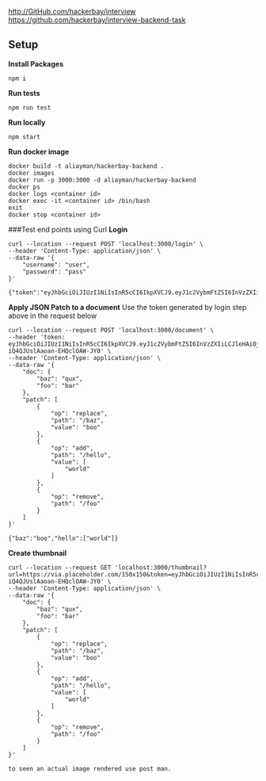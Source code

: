 http://GitHub.com/hackerbay/interview
https://github.com/hackerbay/interview-backend-task

## Setup

**Install Packages**
```
npm i 
```

**Run tests**
```
npm run test
```

**Run locally**
```
npm start
```
**Run docker image**
```
docker build -t aliayman/hackerbay-backend .
docker images
docker run -p 3000:3000 -d aliayman/hackerbay-backend
docker ps
docker logs <container id>
docker exec -it <container id> /bin/bash
exit
docker stop <container id>
```


###Test end points using Curl
**Login**
```
curl --location --request POST 'localhost:3000/login' \
--header 'Content-Type: application/json' \
--data-raw '{
	"username": "user",
	"password": "pass"
}'
```
```
{"token":"eyJhbGciOiJIUzI1NiIsInR5cCI6IkpXVCJ9.eyJ1c2VybmFtZSI6InVzZXIiLCJleHAiOjE1ODQ5OTY5NzYsImlhdCI6MTU4NDk5MzM3Nn0.JHOdkEAGDdK61rXK66tlM
```

**Apply JSON Patch to a document**
Use the token generated by login step above in the request below
```
curl --location --request POST 'localhost:3000/document' \
--header 'token: eyJhbGciOiJIUzI1NiIsInR5cCI6IkpXVCJ9.eyJ1c2VybmFtZSI6InVzZXIiLCJleHAiOjE1ODQ5OTY4MjEsImlhdCI6MTU4NDk5MzIyMX0.eHB5CrTYi6duKkK7-iQ4QJUslAaoan-EHQclOAW-JY0' \
--header 'Content-Type: application/json' \
--data-raw '{
    "doc": {
        "baz": "qux",
        "foo": "bar"
    },
    "patch": [
        {
            "op": "replace",
            "path": "/baz",
            "value": "boo"
        },
        {
            "op": "add",
            "path": "/hello",
            "value": [
                "world"
            ]
        },
        {
            "op": "remove",
            "path": "/foo"
        }
    ]
}'
```
```
{"baz":"boo","hello":["world"]}
```

**Create thumbnail**
```
curl --location --request GET 'localhost:3000/thumbnail?url=https://via.placeholder.com/150x150&token=eyJhbGciOiJIUzI1NiIsInR5cCI6IkpXVCJ9.eyJ1c2VybmFtZSI6InVzZXIiLCJleHAiOjE1ODQ5OTY4MjEsImlhdCI6MTU4NDk5MzIyMX0.eHB5CrTYi6duKkK7-iQ4QJUslAaoan-EHQclOAW-JY0' \
--header 'Content-Type: application/json' \
--data-raw '{
    "doc": {
        "baz": "qux",
        "foo": "bar"
    },
    "patch": [
        {
            "op": "replace",
            "path": "/baz",
            "value": "boo"
        },
        {
            "op": "add",
            "path": "/hello",
            "value": [
                "world"
            ]
        },
        {
            "op": "remove",
            "path": "/foo"
        }
    ]
}'
```
```
to seen an actual image rendered use post man.
```








